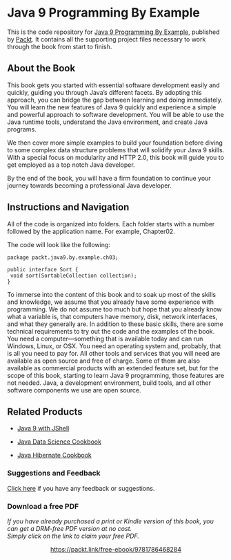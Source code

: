 # Java 9 Programming By Example
This is the code repository for [Java 9 Programming By Example](https://www.packtpub.com/application-development/java-9-programming-example?utm_source=github&utm_medium=repository&utm_campaign=9781786468284), published by [Packt](https://www.packtpub.com/?utm_source=github). It contains all the supporting project files necessary to work through the book from start to finish.
## About the Book
This book gets you started with essential software development easily and quickly, guiding you through Java’s different facets. By adopting this approach, you can bridge the gap between learning and doing immediately. You will learn the new features of Java 9 quickly and experience a simple and powerful approach to software development. You will be able to use the Java runtime tools, understand the Java environment, and create Java programs.

We then cover more simple examples to build your foundation before diving to some complex data structure problems that will solidify your Java 9 skills. With a special focus on modularity and HTTP 2.0, this book will guide you to get employed as a top notch Java developer.

By the end of the book, you will have a firm foundation to continue your journey towards becoming a professional Java developer.
## Instructions and Navigation
All of the code is organized into folders. Each folder starts with a number followed by the application name. For example, Chapter02.



The code will look like the following:
```
package packt.java9.by.example.ch03; 
 
public interface Sort { 
 void sort(SortableCollection collection); 
}
```

To immerse into the content of this book and to soak up most of the skills and knowledge, we assume that you already have some experience with programming. We do not assume too much but hope that you already know what a variable is, that computers have memory, disk, network interfaces, and what they generally are.
In addition to these basic skills, there are some technical requirements to try out the code and the examples of the book. You need a computer—something that is available today and can run Windows, Linux, or OSX. You need an operating system and, probably, that is all you need to pay for. All other tools and services that you will need are available as open source and free of charge. Some of them are also available as commercial products with an extended feature set, but for the scope of this book, starting to learn Java 9 programming, those features are not needed. Java, a development environment, build tools, and all other software components we use are open source.

## Related Products
* [Java 9 with JShell](https://www.packtpub.com/application-development/java-9-jshell?utm_source=github&utm_medium=repository&utm_campaign=9781787282841)

* [Java Data Science Cookbook](https://www.packtpub.com/big-data-and-business-intelligence/java-data-science-cookbook?utm_source=github&utm_medium=repository&utm_campaign=9781787122536)

* [Java Hibernate Cookbook](https://www.packtpub.com/application-development/java-hibernate-cookbook?utm_source=github&utm_medium=repository&utm_campaign=9781784391904)

### Suggestions and Feedback
[Click here](https://docs.google.com/forms/d/e/1FAIpQLSe5qwunkGf6PUvzPirPDtuy1Du5Rlzew23UBp2S-P3wB-GcwQ/viewform) if you have any feedback or suggestions.
### Download a free PDF

 <i>If you have already purchased a print or Kindle version of this book, you can get a DRM-free PDF version at no cost.<br>Simply click on the link to claim your free PDF.</i>
<p align="center"> <a href="https://packt.link/free-ebook/9781786468284">https://packt.link/free-ebook/9781786468284 </a> </p>